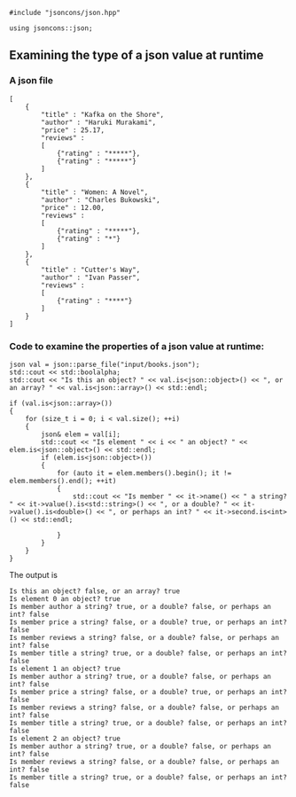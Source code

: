     #include "jsoncons/json.hpp"

    using jsoncons::json;

## Examining the type of a json value at runtime

### A json file

    [
        {
            "title" : "Kafka on the Shore",
            "author" : "Haruki Murakami",
            "price" : 25.17,
            "reviews" :
            [
                {"rating" : "*****"},
                {"rating" : "*****"}
            ]
        },
        {
            "title" : "Women: A Novel",
            "author" : "Charles Bukowski",
            "price" : 12.00,
            "reviews" :
            [
                {"rating" : "*****"},
                {"rating" : "*"}
            ]
        },
        {
            "title" : "Cutter's Way",
            "author" : "Ivan Passer",
            "reviews" :
            [
                {"rating" : "****"}
            ]
        }
    ]
        
### Code to examine the properties of a json value at runtime:
        
    json val = json::parse_file("input/books.json");
    std::cout << std::boolalpha;
    std::cout << "Is this an object? " << val.is<json::object>() << ", or an array? " << val.is<json::array>() << std::endl;

    if (val.is<json::array>())
    {
        for (size_t i = 0; i < val.size(); ++i)
        {
            json& elem = val[i];
            std::cout << "Is element " << i << " an object? " << elem.is<json::object>() << std::endl;
            if (elem.is<json::object>())
            {
                for (auto it = elem.members().begin(); it != elem.members().end(); ++it)
                {
                    std::cout << "Is member " << it->name() << " a string? " << it->value().is<std::string>() << ", or a double? " << it->value().is<double>() << ", or perhaps an int? " << it->second.is<int>() << std::endl;

                }
            }
        }
    }
        
The output is
        
    Is this an object? false, or an array? true
    Is element 0 an object? true
    Is member author a string? true, or a double? false, or perhaps an int? false
    Is member price a string? false, or a double? true, or perhaps an int? false
    Is member reviews a string? false, or a double? false, or perhaps an int? false
    Is member title a string? true, or a double? false, or perhaps an int? false
    Is element 1 an object? true
    Is member author a string? true, or a double? false, or perhaps an int? false
    Is member price a string? false, or a double? true, or perhaps an int? false
    Is member reviews a string? false, or a double? false, or perhaps an int? false
    Is member title a string? true, or a double? false, or perhaps an int? false
    Is element 2 an object? true
    Is member author a string? true, or a double? false, or perhaps an int? false
    Is member reviews a string? false, or a double? false, or perhaps an int? false
    Is member title a string? true, or a double? false, or perhaps an int? false      
